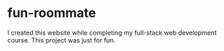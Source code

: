 # fun-roommate
I created this website while completing my full-stack web development course. This project was just for fun.
